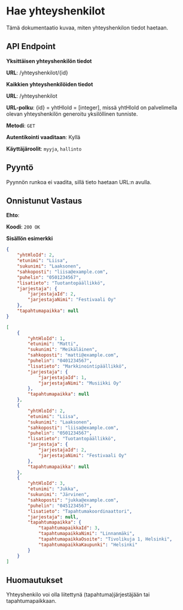 # Hae yhteyshenkilot
Tämä dokumentaatio kuvaa, miten yhteyshenkilon tiedot haetaan.

## API Endpoint

**Yksittäisen yhteyshenkilön tiedot**

**URL**: /yhteyshenkilot/{id}

**Kaikkien yhteyshenkilöiden tiedot**

**URL**: /yhteyshenkilot

**URL-polku**: {id} = yhtHloId = [integer], missä yhtHloId on palvelimella olevan yhteyshenkilön generoitu yksilöllinen tunniste.

**Metodi**: `GET`

**Autentikointi vaaditaan**: Kyllä

**Käyttäjäroolit**: `myyja`, `hallinto`

## Pyyntö
Pyynnön runkoa ei vaadita, sillä tieto haetaan URL:n avulla.

## Onnistunut Vastaus

**Ehto**: 

**Koodi**: `200 OK`

**Sisällön esimerkki**
```json
{
    "yhtHloId": 2,
    "etunimi": "Liisa",
    "sukunimi": "Laaksonen",
    "sahkoposti": "liisa@example.com",
    "puhelin": "0501234567",
    "lisatieto": "Tuotantopäällikkö",
    "jarjestaja": {
        "jarjestajaId": 2,
        "jarjestajaNimi": "Festivaali Oy"
    },
    "tapahtumapaikka": null
}
```

```json
[
    {
        "yhtHloId": 1,
        "etunimi": "Matti",
        "sukunimi": "Meikäläinen",
        "sahkoposti": "matti@example.com",
        "puhelin": "0401234567",
        "lisatieto": "Markkinointipäällikkö",
        "jarjestaja": {
            "jarjestajaId": 1,
            "jarjestajaNimi": "Musiikki Oy"
        },
        "tapahtumapaikka": null
    },
    {
        "yhtHloId": 2,
        "etunimi": "Liisa",
        "sukunimi": "Laaksonen",
        "sahkoposti": "liisa@example.com",
        "puhelin": "0501234567",
        "lisatieto": "Tuotantopäällikkö",
        "jarjestaja": {
            "jarjestajaId": 2,
            "jarjestajaNimi": "Festivaali Oy"
        },
        "tapahtumapaikka": null
    },
    {
        "yhtHloId": 3,
        "etunimi": "Jukka",
        "sukunimi": "Järvinen",
        "sahkoposti": "jukka@example.com",
        "puhelin": "0451234567",
        "lisatieto": "Tapahtumakoordinaattori",
        "jarjestaja": null,
        "tapahtumapaikka": {
            "tapahtumapaikkaId": 3,
            "tapahtumapaikkaNimi": "Linnanmäki",
            "tapahtumapaikkaOsoite": "Tivolikuja 1, Helsinki",
            "tapahtumapaikkaKaupunki": "Helsinki"
        }
    }
]
```
## Huomautukset
Yhteyshenkilo voi olla liitettynä (tapahtuma)järjestäjään tai tapahtumapaikkaan. 

